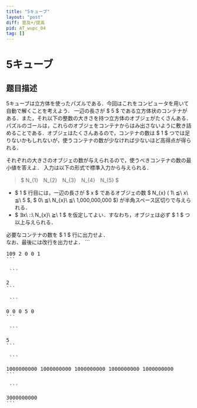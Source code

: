 ```yaml
---
title: "5キューブ"
layout: "post"
diff: 普及+/提高
pid: AT_wupc_04
tag: []
---
```


# 5キューブ

## 题目描述

[problemUrl]: https://atcoder.jp/contests/wupc2nd/tasks/wupc_04

 5キューブは立方体を使ったパズルである．今回はこれをコンピュータを用いて自動で解くことを考えよう． 一辺の長さが $ 5 $ である立方体状のコンテナがある．また，それ以下の整数の大きさを持つ立方体のオブジェがたくさんある．パズルのゴールは，これらのオブジェをコンテナからはみ出さないように敷き詰めることである．オブジェはたくさんあるので，コンテナの数は $ 1 $ つでは足りないかもしれないが，使うコンテナの数が少なければ少ないほど高得点が得られる．  
  
 それぞれの大きさのオブジェの数が与えられるので，使うべきコンテナの数の最小値を答えよ． 入力は以下の形式で標準入力から与えられる．

> $ N_{1}　N_{2}　N_{3}　N_{4}　N_{5} $

- $ 1 $ 行目には，一辺の長さが $ x $ であるオブジェの数 $ N_{x} $($ 1\ ≦\ x\ ≦\ 5 $, $ 0\ ≦\ N_{x}\ ≦\ 1,000,000,000 $) が半角スペース区切りで与えられる．
- $ ∃x\ ::\ N_{x}\ ≧\ 1 $ を仮定してよい．すなわち，オブジェは必ず $ 1 $ つ以上与えられる．
 
 必要なコンテナの数を $ 1 $ 行に出力せよ．  
 なお、最後には改行を出力せよ． ```
<pre class="prettyprint linenums">
109 2 0 0 1
```

 ```
<pre class="prettyprint linenums">
2
```

 ```
<pre class="prettyprint linenums">
0 0 0 5 0
```

 ```
<pre class="prettyprint linenums">
5
```

 ```
<pre class="prettyprint linenums">
1000000000 1000000000 1000000000 1000000000 1000000000
```

 ```
<pre class="prettyprint linenums">
3000000000
```

